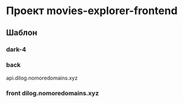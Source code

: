 # Проект movies-explorer-frontend
## Шаблон
### dark-4

### back 
api.dilog.nomoredomains.xyz

### front dilog.nomoredomains.xyz 

